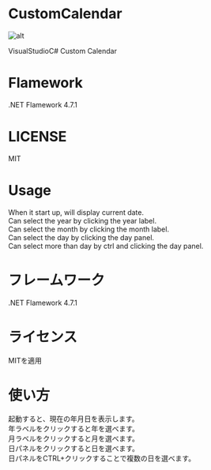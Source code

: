 # CustomCalendar


![alt](https://user-images.githubusercontent.com/27407537/48967414-59728880-f023-11e8-9752-d7d97f3dfff3.PNG)

VisualStudioC# Custom Calendar  

# Flamework
.NET Flamework 4.7.1  

# LICENSE
MIT

# Usage  
When it start up, will display current date.  
Can select the year by clicking the year label.  
Can select the month by clicking the month label.  
Can select the day by clicking the day panel.  
Can select more than day by ctrl and clicking the day panel.  

# フレームワーク
.NET Flamework 4.7.1  

# ライセンス
MITを適用  

# 使い方
起動すると、現在の年月日を表示します。  
年ラベルをクリックすると年を選べます。  
月ラベルをクリックすると月を選べます。  
日パネルをクリックすると日を選べます。  
日パネルをCTRL+クリックすることで複数の日を選べます。
